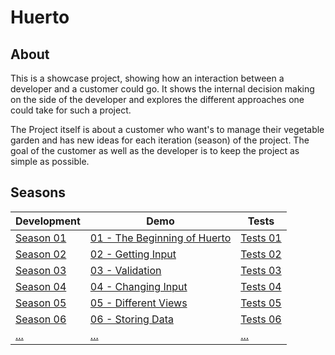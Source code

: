 # Huerto

## About

This is a showcase project, showing how an interaction between a developer and a customer could go. It shows the internal decision making on the side of the developer and explores the different approaches one could take for such a project.

The Project itself is about a customer who want's to manage their vegetable garden and has new ideas for each iteration (season) of the project. The goal of the customer as well as the developer is to keep the project as simple as possible.

## Seasons

| Development     | Demo                                         | Tests                     |
| --------------- | -------------------------------------------- | ------------------------- |
| [Season 01](01) | [01 - The Beginning of Huerto](01/demo.html) | [Tests 01](01/tests.html) |
| [Season 02](02) | [02 - Getting Input]()                       | [Tests 02]()              |
| [Season 03]()   | [03 - Validation]()                          | [Tests 03]()              |
| [Season 04]()   | [04 - Changing Input]()                      | [Tests 04]()              |
| [Season 05]()   | [05 - Different Views]()                     | [Tests 05]()              |
| [Season 06]()   | [06 - Storing Data]()                        | [Tests 06]()              |
| [...]()         | [...]()                                      | [...]()                   |

